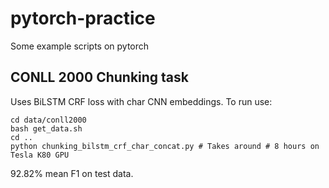 # pytorch-practice
Some example scripts on pytorch

## CONLL 2000 Chunking task

Uses BiLSTM CRF loss with char CNN embeddings. To run use:

```
cd data/conll2000
bash get_data.sh
cd ..
python chunking_bilstm_crf_char_concat.py # Takes around # 8 hours on Tesla K80 GPU
```

92.82% mean F1 on test data. 


